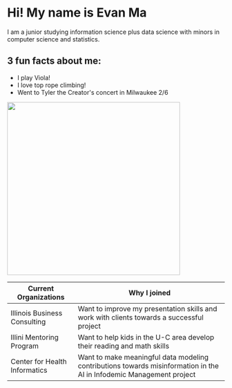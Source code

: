 # Hi! My name is Evan Ma
I am a junior studying information science plus data science with minors in computer science and statistics.

## 3 fun facts about me:
* I play Viola!
* I love top rope climbing!
* Went to Tyler the Creator's concert in Milwaukee 2/6

<img src="https://upload.wikimedia.org/wikipedia/en/5/5b/Chromakopia_CD_cover.jpg" width="400"/>
<br>

| **Current Organizations**  | **Why I joined** |
| --------- | ----- |
| Illinois Business Consulting  | Want to improve my presentation skills and work with clients towards a successful project  |
| Illini Mentoring Program  | Want to help kids in the U-C area develop their reading and math skills  |
| Center for Health Informatics  | Want to make meaningful data modeling contributions towards misinformation in the AI in Infodemic Management project  | 
